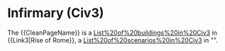 # Infirmary (Civ3)

The {{CleanPageName}} is a [List%20of%20buildings%20in%20Civ3](building) in {{Link3|Rise of Rome}}, a [List%20of%20scenarios%20in%20Civ3](scenario) in "".